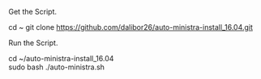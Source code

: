 Get the Script.

cd ~
git clone https://github.com/dalibor26/auto-ministra-install_16.04.git



Run the Script.

cd ~/auto-ministra-install_16.04
<br>
sudo bash ./auto-ministra.sh

